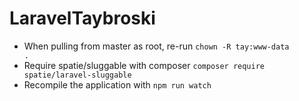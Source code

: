 # LaravelTaybroski

- When pulling from master as root, re-run <code>chown -R tay:www-data .</code>
- Require spatie/sluggable with composer <code>composer require spatie/laravel-sluggable</code>
- Recompile the application with <code>npm run watch</code>
